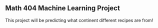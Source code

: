 ## Math 404 Machine Learning Project

This project will be predicting what continent different recipes are from!